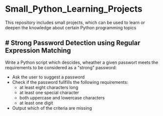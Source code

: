 # Small_Python_Learning_Projects

This repository includes small projects, which can be used to learn or deepen the knowledge about certain Python programming topics




## \# Strong Password Detection using Regular Expression Matching

Write a Python script which descides, wheather a given passwort meets the requirements to be considered as a "strong" password:
* Ask the user to suggest a password
* Check if the password fullfills the following requirements:
  * at least eight characters long
  * at least one special character
  * both uppercase and lowercase characters
  * at least one digit
* Output which of the criteria are missing
